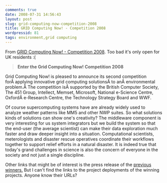 ```yaml
---
comments: true
date: 2008-07-31 14:56:43
layout: post
slug: grid-computing-now-competition-2008
title: GRID Computing Now! - Competition 2008
wordpressid: 81
tags: environment,grid computing
---
```


From [GRID Computing Now! - Competition 2008](http://grid.globalwatchonline.com/epicentric_portal/site/GRID/competition2008.html/?mode=0). Too bad it's only open for UK residents :(


> **Enter the Grid Computing Now! Competition 2008**

Grid Computing Now! is pleased to announce its second competition forÂ applying innovative grid computing solutionsÂ to anÂ environmental problem.Â The competition isÂ supported by the British Computer Society, The 451 Group, Intellect, Memset, Microsoft, National e-Science Centre, OxfordÂ e-Research Centre, the Technology Strategy Board and WWF.


Of course supercomputing systems have are already widely used to analyze weather patterns like MM5 and other NWP suites. So what solutions kinds of solutions can show one's creativity? The middleware component is very interesting for us system integrators but we build the system so that the end-user (the average scientist) can make their data exploration much faster and draw deeper insight into a situation. Computational scientists, meterologists and disaster rescue operatives coordinate their workflows together to support relief efforts in a natural disaster. It is indeed true that today's grand challenges in science is also the concern of everyone in the society and not just a single discipline.

Other links that might be of interest is the press release of the [previous winners.](http://grid.globalwatchonline.com/epicentric_portal/site/GRID/menuitem.9270ed8b1f639c6a91a730e10680e1a0/) But I can't find the links to the project deployments of the winning projects. Anyone know their URLs?
